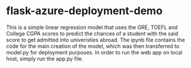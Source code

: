 # flask-azure-deployment-demo

This is a simple linear regression model that uses the GRE, TOEFL and College CGPA scores to predict the chances of a student with the said score to get admitted into univeristies abroad. The ipynb file contains the code for the main creation of the model, which was then transferred to model.py for deployment purposes. In order to run the web app on local host, simply run the app.py file.
